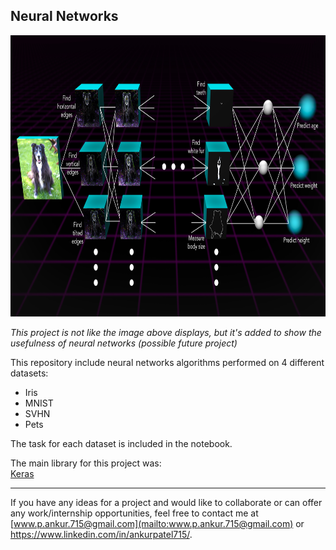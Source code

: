 ## Neural Networks 
<p align="left">
  <img width="800" height="450" src="https://github.com/ankur715/neural_networks/blob/master/neural_network_visual_final.jpg"> 
</p>

*This project is not like the image above displays, but it's added to show the usefulness of neural networks (possible future project)*

This repository include neural networks algorithms performed on 4 different datasets:
* Iris
* MNIST
* SVHN
* Pets  

The task for each dataset is included in the notebook.

The main library for this project was:  
[Keras](https://keras.io/#installation)

---
If you have any ideas for a project and would like to collaborate or can offer any work/internship opportunities, feel free to contact me at [www.p.ankur.715@gmail.com](mailto:www.p.ankur.715@gmail.com) or https://www.linkedin.com/in/ankurpatel715/.
